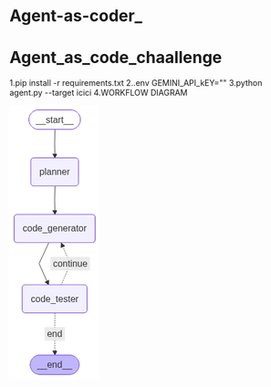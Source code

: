 ﻿# Agent-as-coder_
# Agent_as_code_chaallenge
1.pip install -r requirements.txt
2..env GEMINI_API_kEY=""
3.python agent.py --target icici
4.WORKFLOW DIAGRAM

![Workflow Diagram](workflow.png)





